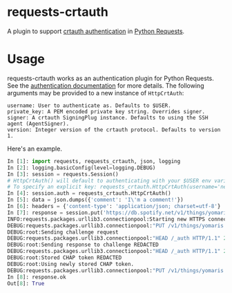 requests-crtauth
================
A plugin to support [crtauth authentication](https://github.com/spotify/crtauth) in [Python Requests](http://www.python-requests.org/). 

Usage
=====
requests-crtauth works as an authentication plugin for Python Requests. See the [authentication documentation](http://www.python-requests.org/en/latest/user/authentication/) for more details. The following arguments may be provided to a new instance of `HttpCrtAuth`:
```
username: User to authenticate as. Defaults to $USER.
private_key: A PEM encoded private key string. Overrides signer.
signer: A crtauth SigningPlug instance. Defaults to using the SSH agent (AgentSigner).
version: Integer version of the crtauth protocol. Defaults to version 1.
```

Here's an example.
```python
In [1]: import requests, requests_crtauth, json, logging
In [2]: logging.basicConfig(level=logging.DEBUG)
In [3]: session = requests.Session()
# HttpCrtAuth() will default to authenticating with your $USER env variable and a key from your SSH agent.
# To specify an explicit key: requests_crtauth.HttpCrtAuth(username='negz', private_key='key data as a string')
In [4]: session.auth = requests_crtauth.HttpCrtAuth()
In [5]: data = json.dumps({'comment': 'I\'m a comment!'})
In [6]: headers = {'content-type': 'application/json; charset=utf-8'}
In [7]: response = session.put('https://db.spotify.net/v1/things/yomaris', data=data, headers=headers)
INFO:requests.packages.urllib3.connectionpool:Starting new HTTPS connection (1): db.spotify.net
DEBUG:requests.packages.urllib3.connectionpool:"PUT /v1/things/yomaris HTTP/1.1" 401 12
DEBUG:root:Sending challenge request
DEBUG:requests.packages.urllib3.connectionpool:"HEAD /_auth HTTP/1.1" 200 0
DEBUG:root:Sending response to challenge REDACTED
DEBUG:requests.packages.urllib3.connectionpool:"HEAD /_auth HTTP/1.1" 200 0
DEBUG:root:Stored CHAP token REDACTED
DEBUG:root:Using newly stored CHAP token.
DEBUG:requests.packages.urllib3.connectionpool:"PUT /v1/things/yomaris HTTP/1.1" 200 None
In [8]: response.ok
Out[8]: True
```
